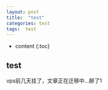 ```yaml
---
layout: post
title:  "test"
categories: test
tags:  test
---
```


* content
{:toc}


## test

vps前几天挂了，文章正在迁移中...醉了1

